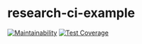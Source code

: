 # research-ci-example

[![Maintainability](https://api.codeclimate.com/v1/badges/7eec7abbe3111e946be4/maintainability)](https://codeclimate.com/github/fabxoe/research-ci-example/maintainability)
[![Test Coverage](https://api.codeclimate.com/v1/badges/7eec7abbe3111e946be4/test_coverage)](https://codeclimate.com/github/fabxoe/research-ci-example/test_coverage)
